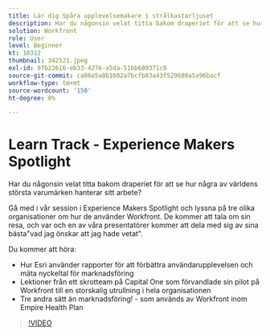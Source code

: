 ```yaml
---
title: Lär dig Spåra upplevelsemakare i strålkastarljuset
description: Har du någonsin velat titta bakom draperiet för att se hur några av världens största varumärken hanterar sitt arbete?
solution: Workfront
role: User
level: Beginner
kt: 10312
thumbnail: 342521.jpeg
exl-id: 97b22616-eb33-4276-a5da-51bb689371c9
source-git-commit: ca06e5a8b1602a7bcfb83a43f529680a5a96bacf
workflow-type: tm+mt
source-wordcount: '150'
ht-degree: 0%

---
```


# Learn Track - Experience Makers Spotlight

Har du någonsin velat titta bakom draperiet för att se hur några av världens största varumärken hanterar sitt arbete?

Gå med i vår session i Experience Makers Spotlight och lyssna på tre olika organisationer om hur de använder Workfront. De kommer att tala om sin resa, och var och en av våra presentatörer kommer att dela med sig av sina bästa&quot;vad jag önskar att jag hade vetat&quot;.

Du kommer att höra:

* Hur Esri använder rapporter för att förbättra användarupplevelsen och mäta nyckeltal för marknadsföring
* Lektioner från ett skrotteam på Capital One som förvandlade sin pilot på Workfront till en storskalig utrullning i hela organisationen
* Tre andra sätt än marknadsföring! - som används av Workfront inom Empire Health Plan

>[!VIDEO](https://video.tv.adobe.com/v/342521/?quality=12&learn=on)

